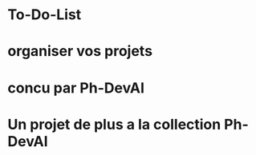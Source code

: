 # To-Do-List
# organiser vos projets
# concu par Ph-DevAI
# Un projet de plus a la collection Ph-DevAI
